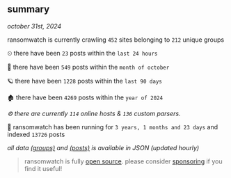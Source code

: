
## summary
_october 31st, 2024_

ransomwatch is currently crawling `452` sites belonging to `212` unique groups

⏲ there have been `23` posts within the `last 24 hours`

🦈 there have been `549` posts within the `month of october`

🪐 there have been `1228` posts within the `last 90 days`

🏚 there have been `4269` posts within the `year of 2024`

_⚙️ there are currently `114` online hosts & `136` custom parsers._

🦕 ransomwatch has been running for `3 years, 1 months and 23 days` and indexed `13726` posts

_all data  [(groups)](http://ransomwhat.telemetry.ltd/groups) and [(posts)](http://ransomwhat.telemetry.ltd/posts) is available in JSON (updated hourly)_

> ransomwatch is fully [open source](https://github.com/joshhighet/ransomwatch#ransomwatch--). please consider [sponsoring](https://github.com/sponsors/joshhighet) if you find it useful!
